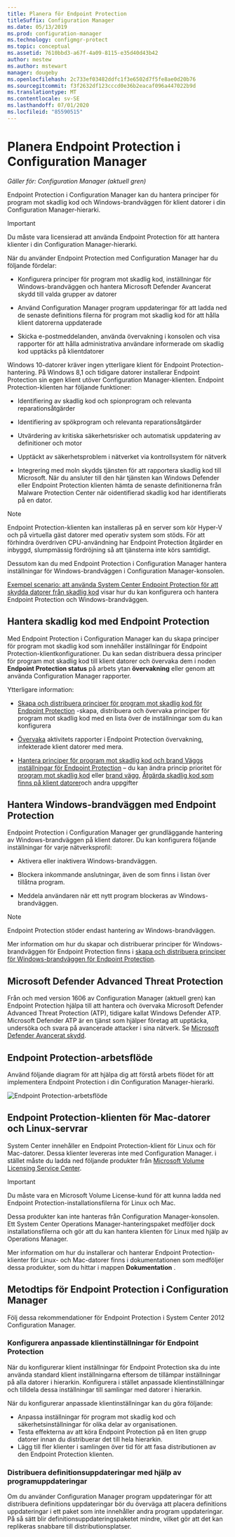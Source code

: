 ```yaml
---
title: Planera för Endpoint Protection
titleSuffix: Configuration Manager
ms.date: 05/13/2019
ms.prod: configuration-manager
ms.technology: configmgr-protect
ms.topic: conceptual
ms.assetid: 7610bbd3-a67f-4a09-8115-e35d40d43b42
author: mestew
ms.author: mstewart
manager: dougeby
ms.openlocfilehash: 2c733ef03482ddfc1f3e6502d7f5fe8ae0d20b76
ms.sourcegitcommit: f3f2632df123cccd0e36b2eacaf096a447022b9d
ms.translationtype: MT
ms.contentlocale: sv-SE
ms.lasthandoff: 07/01/2020
ms.locfileid: "85590515"
---
```

# <a name="planning-for-endpoint-protection-in-configuration-manager"></a>Planera Endpoint Protection i Configuration Manager

*Gäller för: Configuration Manager (aktuell gren)*


Endpoint Protection i Configuration Manager kan du hantera principer för program mot skadlig kod och Windows-brandväggen för klient datorer i din Configuration Manager-hierarki.  

> [!IMPORTANT]  
>  Du måste vara licensierad att använda Endpoint Protection för att hantera klienter i din Configuration Manager-hierarki.  

När du använder Endpoint Protection med Configuration Manager har du följande fördelar:  

-   Konfigurera principer för program mot skadlig kod, inställningar för Windows-brandväggen och hantera Microsoft Defender Avancerat skydd till valda grupper av datorer  

-   Använd Configuration Manager program uppdateringar för att ladda ned de senaste definitions filerna för program mot skadlig kod för att hålla klient datorerna uppdaterade  

-   Skicka e-postmeddelanden, använda övervakning i konsolen och visa rapporter för att hålla administrativa användare informerade om skadlig kod upptäcks på klientdatorer  

Windows 10-datorer kräver ingen ytterligare klient för Endpoint Protection-hantering. På Windows 8,1 och tidigare datorer installerar Endpoint Protection sin egen klient utöver Configuration Manager-klienten. Endpoint Protection-klienten har följande funktioner:  

-   Identifiering av skadlig kod och spionprogram och relevanta reparationsåtgärder  

-   Identifiering av spökprogram och relevanta reparationsåtgärder  

-   Utvärdering av kritiska säkerhetsrisker och automatisk uppdatering av definitioner och motor  

-   Upptäckt av säkerhetsproblem i nätverket via kontrollsystem för nätverk  

-   Integrering med moln skydds tjänsten för att rapportera skadlig kod till Microsoft. När du ansluter till den här tjänsten kan Windows Defender eller Endpoint Protection klienten hämta de senaste definitionerna från Malware Protection Center när oidentifierad skadlig kod har identifierats på en dator.  

> [!NOTE]  
>  Endpoint Protection-klienten kan installeras på en server som kör Hyper-V och på virtuella gäst datorer med operativ system som stöds. För att förhindra överdriven CPU-användning har Endpoint Protection åtgärder en inbyggd, slumpmässig fördröjning så att tjänsterna inte körs samtidigt.  

  Dessutom kan du med Endpoint Protection i Configuration Manager hantera inställningar för Windows-brandväggen i Configuration Manager-konsolen.  

 [Exempel scenario: att använda System Center Endpoint Protection för att skydda datorer från skadlig kod](../deploy-use/scenarios-endpoint-protection.md) visar hur du kan konfigurera och hantera Endpoint Protection och Windows-brandväggen.  

## <a name="managing-malware-with-endpoint-protection"></a>Hantera skadlig kod med Endpoint Protection  

Med Endpoint Protection i Configuration Manager kan du skapa principer för program mot skadlig kod som innehåller inställningar för Endpoint Protection-klientkonfigurationer. Du kan sedan distribuera dessa principer för program mot skadlig kod till klient datorer och övervaka dem i noden **Endpoint Protection status** på arbets ytan **övervakning** eller genom att använda Configuration Manager rapporter.  

 Ytterligare information:  

-   [Skapa och distribuera principer för program mot skadlig kod för Endpoint Protection](../deploy-use/endpoint-antimalware-policies.md) -skapa, distribuera och övervaka principer för program mot skadlig kod med en lista över de inställningar som du kan konfigurera  

-   [Övervaka](../deploy-use/monitor-endpoint-protection.md) aktivitets rapporter i Endpoint Protection övervakning, infekterade klient datorer med mera.   

-   [Hantera principer för program mot skadlig kod och brand Väggs inställningar för Endpoint Protection](../deploy-use/endpoint-antimalware-firewall.md) – du kan ändra princip prioritet för [program mot skadlig kod](../deploy-use/endpoint-antimalware-firewall.md#manage-antimalware-policies) eller [brand vägg](../deploy-use/endpoint-antimalware-firewall.md#manage-windows-firewall-policies), [Åtgärda skadlig kod som finns på klient datorer](../deploy-use/endpoint-antimalware-firewall.md#remediate-detected-malware)och andra uppgifter

## <a name="managing-windows-firewall-with-endpoint-protection"></a>Hantera Windows-brandväggen med Endpoint Protection  
 Endpoint Protection i Configuration Manager ger grundläggande hantering av Windows-brandväggen på klient datorer. Du kan konfigurera följande inställningar för varje nätverksprofil:  

-   Aktivera eller inaktivera Windows-brandväggen.  

-   Blockera inkommande anslutningar, även de som finns i listan över tillåtna program.  

-   Meddela användaren när ett nytt program blockeras av Windows-brandväggen.  

> [!NOTE]  
>  Endpoint Protection stöder endast hantering av Windows-brandväggen.  

  Mer information om hur du skapar och distribuerar principer för Windows-brandväggen för Endpoint Protection finns i [skapa och distribuera principer för Windows-brandväggen för Endpoint Protection](../deploy-use/create-windows-firewall-policies.md).  

## <a name="microsoft-defender-advanced-threat-protection"></a>Microsoft Defender Advanced Threat Protection

Från och med version 1606 av Configuration Manager (aktuell gren) kan Endpoint Protection hjälpa till att hantera och övervaka Microsoft Defender Advanced Threat Protection (ATP), tidigare kallat Windows Defender ATP. Microsoft Defender ATP är en tjänst som hjälper företag att upptäcka, undersöka och svara på avancerade attacker i sina nätverk. Se [Microsoft Defender Avancerat skydd](../deploy-use/defender-advanced-threat-protection.md).

## <a name="endpoint-protection-workflow"></a>Endpoint Protection-arbetsflöde  
 Använd följande diagram för att hjälpa dig att förstå arbets flödet för att implementera Endpoint Protection i din Configuration Manager-hierarki.  

 ![Endpoint Protection-arbetsflöde](../media/Endpoint-Protection-Workflow.gif)

## <a name="endpoint-protection-client-for-mac-computers-and-linux-servers"></a>Endpoint Protection-klienten för Mac-datorer och Linux-servrar  
 System Center innehåller en Endpoint Protection-klient för Linux och för Mac-datorer. Dessa klienter levereras inte med Configuration Manager. i stället måste du ladda ned följande produkter från [Microsoft Volume Licensing Service Center](https://www.microsoft.com/licensing/servicecenter/default.aspx).  

> [!IMPORTANT]  
>  Du måste vara en Microsoft Volume License-kund för att kunna ladda ned Endpoint Protection-installationsfilerna för Linux och Mac.  

 Dessa produkter kan inte hanteras från Configuration Manager-konsolen. Ett System Center Operations Manager-hanteringspaket medföljer dock installationsfilerna och gör att du kan hantera klienten för Linux med hjälp av Operations Manager.  

 Mer information om hur du installerar och hanterar Endpoint Protection-klienter för Linux- och Mac-datorer finns i dokumentationen som medföljer dessa produkter, som du hittar i mappen **Dokumentation** .

## <a name="best-practices-for-endpoint-protection-in-configuration-manager"></a>Metodtips för Endpoint Protection i Configuration Manager  
 Följ dessa rekommendationer för Endpoint Protection i System Center 2012 Configuration Manager.  

### <a name="configure-custom-client-settings-for-endpoint-protection"></a>Konfigurera anpassade klientinställningar för Endpoint Protection  
 När du konfigurerar klient inställningar för Endpoint Protection ska du inte använda standard klient inställningarna eftersom de tillämpar inställningar på alla datorer i hierarkin. Konfigurera i stället anpassade klientinställningar och tilldela dessa inställningar till samlingar med datorer i hierarkin.  

 När du konfigurerar anpassade klientinställningar kan du göra följande:  

-   Anpassa inställningar för program mot skadlig kod och säkerhetsinställningar för olika delar av organisationen.  
-   Testa effekterna av att köra Endpoint Protection på en liten grupp datorer innan du distribuerar det till hela hierarkin.  
-   Lägg till fler klienter i samlingen över tid för att fasa distributionen av den Endpoint Protection klienten.  

### <a name="distributing-definition-updates-by-using-software-updates"></a>Distribuera definitionsuppdateringar med hjälp av programuppdateringar  
 Om du använder Configuration Manager program uppdateringar för att distribuera definitions uppdateringar bör du överväga att placera definitions uppdateringar i ett paket som inte innehåller andra program uppdateringar. På så sätt blir definitionsuppdateringspaketet mindre, vilket gör att det kan replikeras snabbare till distributionsplatser.
